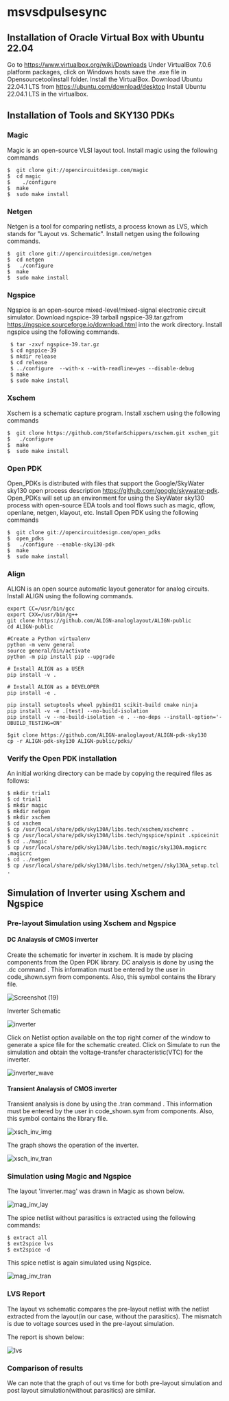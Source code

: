# msvsdpulsesync

## Installation of Oracle Virtual Box with Ubuntu 22.04
Go to https://www.virtualbox.org/wiki/Downloads
Under VirtualBox 7.0.6 platform packages, click on Windows hosts save the .exe file in Opensourcetoolinstall folder.
Install the VirtualBox.
Download Ubuntu 22.04.1 LTS from https://ubuntu.com/download/desktop
Install Ubuntu 22.04.1 LTS in the virtualbox.

## Installation of Tools and SKY130 PDKs
### Magic
Magic is an open-source VLSI layout tool. Install magic using the following commands
```
$  git clone git://opencircuitdesign.com/magic
$  cd magic
$	 ./configure
$  make
$  sudo make install
```

### Netgen
Netgen is a tool for comparing netlists, a process known as LVS, which stands for "Layout vs. Schematic". Install netgen using the following commands.
```
$  git clone git://opencircuitdesign.com/netgen
$  cd netgen
$	./configure
$  make
$  sudo make install
```

### Ngspice
Ngspice is an open-source mixed-level/mixed-signal electronic circuit simulator. Download ngspice-39 tarball ngspice-39.tar.gzfrom https://ngspice.sourceforge.io/download.html into the work directory. Install ngspice using the following commands.
```
 $ tar -zxvf ngspice-39.tar.gz
 $ cd ngspice-39
 $ mkdir release
 $ cd release
 $ ../configure  --with-x --with-readline=yes --disable-debug
 $ make
 $ sudo make install
```

### Xschem
Xschem is a schematic capture program. Install xschem using the following commands
```
$  git clone https://github.com/StefanSchippers/xschem.git xschem_git
$	./configure
$  make
$  sudo make install
```

### Open PDK
Open_PDKs is distributed with files that support the Google/SkyWater sky130 open process description https://github.com/google/skywater-pdk. Open_PDKs will set up an environment for using the SkyWater sky130 process with open-source EDA tools and tool flows such as magic, qflow, openlane, netgen, klayout, etc. Install Open PDK using the following commands
```
$  git clone git://opencircuitdesign.com/open_pdks
$  open_pdks
$	./configure --enable-sky130-pdk
$  make
$  sudo make install
```
### Align 
ALIGN is an open source automatic layout generator for analog circuits. Install ALIGN using the following commands.
```
export CC=/usr/bin/gcc
export CXX=/usr/bin/g++
git clone https://github.com/ALIGN-analoglayout/ALIGN-public
cd ALIGN-public

#Create a Python virtualenv
python -m venv general
source general/bin/activate
python -m pip install pip --upgrade

# Install ALIGN as a USER
pip install -v .

# Install ALIGN as a DEVELOPER
pip install -e .

pip install setuptools wheel pybind11 scikit-build cmake ninja
pip install -v -e .[test] --no-build-isolation
pip install -v --no-build-isolation -e . --no-deps --install-option='-DBUILD_TESTING=ON'

$git clone https://github.com/ALIGN-analoglayout/ALIGN-pdk-sky130
cp -r ALIGN-pdk-sky130 ALIGN-public/pdks/
```
###  Verify the Open PDK installation
An initial working directory can be made by copying the required files as follows:
```
$ mkdir trial1
$ cd trial1
$ mkdir magic
$ mkdir netgen
$ mkdir xschem
$ cd xschem
$ cp /usr/local/share/pdk/sky130A/libs.tech/xschem/xschemrc .
$ cp /usr/local/share/pdk/sky130A/libs.tech/ngspice/spinit .spiceinit
$ cd ../magic
$ cp /usr/local/share/pdk/sky130A/libs.tech/magic/sky130A.magicrc .magicrc
$ cd ../netgen
$ cp /usr/local/share/pdk/sky130A/libs.tech/netgen//sky130A_setup.tcl .
```
## Simulation of Inverter using Xschem and Ngspice

### Pre-layout Simulation using Xschem and Ngspice
#### DC Analaysis of CMOS inverter

Create the schematic for inverter in xschem. It is made by placing components from the Open PDK library.
DC analysis is done by using the .dc command . This information must be entered by the user in code_shown.sym from components. Also, this symbol contains the library file.

![Screenshot (19)](https://user-images.githubusercontent.com/58168687/218138987-c4463a6e-c961-415c-93a2-523456a115d6.png)

Inverter Schematic

![inverter](https://user-images.githubusercontent.com/58168687/218140120-f64ac384-bd95-4d35-ac17-e14783db6aa1.PNG)

Click on Netlist option available on the top right corner of the window to generate a spice file for the schematic created. Click on Simulate to run the simulation and obtain the voltage-transfer characteristic(VTC) for the inverter.

![inverter_wave](https://user-images.githubusercontent.com/58168687/218139408-c80aa535-f71c-4acf-9eed-a2f4f0f772c2.PNG)

#### Transient Analaysis of CMOS inverter
Transient analysis is done by using the .tran command . This information must be entered by the user in code_shown.sym from components. Also, this symbol contains the library file.

![xsch_inv_img](https://user-images.githubusercontent.com/58168687/218140208-e6525092-df58-4d91-a32d-b9e4c90a0688.PNG)

The graph shows the operation of the inverter.

![xsch_inv_tran](https://user-images.githubusercontent.com/58168687/218140761-4ec2f475-6a2d-4a5c-a113-2174cf79d895.PNG)

### Simulation using Magic and Ngspice
The layout 'inverter.mag' was drawn in Magic as shown below.

![mag_inv_lay](https://user-images.githubusercontent.com/58168687/218141392-60864dbd-7d30-424e-a27f-0857970db138.PNG)

The spice netlist without parasitics is extracted using the following commands:
```
$ extract all
$ ext2spice lvs
$ ext2spice -d 
```

This spice netlist is again simulated using Ngspice. 

![mag_inv_tran](https://user-images.githubusercontent.com/58168687/218142957-088a643b-f6b9-4f04-97d9-42d5dcd0df16.PNG)

### LVS Report
The layout vs schematic compares the pre-layout netlist with the netlist extracted from the layout(in our case, without the parasitics). The mismatch is due to voltage sources used in the pre-layout simulation.

The report is shown below:

![lvs](https://user-images.githubusercontent.com/58168687/218144359-a9001a69-49b7-4b3f-9053-b47758eb17f2.PNG)

### Comparison of results
We can note that the graph of out vs time for both pre-layout simulation and post layout simulation(without parasitics) are similar.
